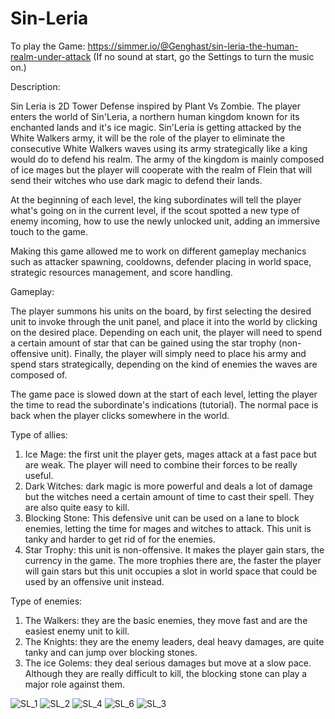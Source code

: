 # Sin-Leria
To play the Game: https://simmer.io/@Genghast/sin-leria-the-human-realm-under-attack (If no sound at start, go the Settings to turn the music on.)

Description:

Sin Leria is 2D Tower Defense inspired by Plant Vs Zombie. The player enters the world of Sin'Leria, a northern human kingdom known for its enchanted lands and it's ice magic.
Sin'Leria is getting attacked by the White Walkers army, it will be the role of the player to eliminate the consecutive White Walkers waves using its army strategically like a king would do to defend his realm.
The army of the kingdom is mainly composed of ice mages but the player will cooperate with the realm of Flein that will send their witches who use dark magic to defend their lands. 

At the beginning of each level, the king subordinates will tell the player what's going on in the current level, if the scout spotted a new type of enemy incoming, how to use the newly unlocked unit, adding an immersive touch to the game.

Making this game allowed me to work on different gameplay mechanics such as attacker spawning, cooldowns, defender placing in world space, strategic resources management, and score handling.

Gameplay:

The player summons his units on the board, by first selecting the desired unit to invoke through the unit panel, and place it into the world by clicking on the desired place. Depending on each unit, the player will need to spend a certain amount of star that can be gained using the star trophy (non-offensive unit). Finally, the player will simply need to place his army and spend stars strategically, depending on the kind of enemies the waves are composed of.

The game pace is slowed down at the start of each level, letting the player the time to read the subordinate's indications (tutorial). The normal pace is back when the player clicks somewhere in the world.

Type of allies:
1. Ice Mage: the first unit the player gets, mages attack at a fast pace but are weak. The player will need to combine their forces to be really useful. 
2. Dark Witches: dark magic is more powerful and deals a lot of damage but the witches need a certain amount of time to cast their spell. They are also quite easy to kill.
3. Blocking Stone: This defensive unit can be used on a lane to block enemies, letting the time for mages and witches to attack. This unit is tanky and harder to get rid of for the enemies.
4. Star Trophy: this unit is non-offensive. It makes the player gain stars, the currency in the game. The more trophies there are, the faster the player will gain stars but this unit occupies a slot in world space that could be used by an offensive unit instead.

Type of enemies:
1. The Walkers: they are the basic enemies, they move fast and are the easiest enemy unit to kill. 
2. The Knights: they are the enemy leaders, deal heavy damages, are quite tanky and can jump over blocking stones.
3. The ice Golems: they deal serious damages but move at a slow pace. Although they are really difficult to kill, the blocking stone can play a major role against them.

![SL_1](https://user-images.githubusercontent.com/66731438/99932721-47f02280-2d9c-11eb-8211-3c80725d4f04.PNG)
![SL_2](https://user-images.githubusercontent.com/66731438/99932715-44f53200-2d9c-11eb-95d8-8bb0c9bc6a00.PNG)
![SL_4](https://user-images.githubusercontent.com/66731438/99932718-46bef580-2d9c-11eb-8756-f6765d939aab.PNG)
![SL_6](https://user-images.githubusercontent.com/66731438/99932720-47578c00-2d9c-11eb-830d-0064abb8bc49.PNG)
![SL_3](https://user-images.githubusercontent.com/66731438/99932717-46bef580-2d9c-11eb-845f-1f8d9d041cfd.PNG)


